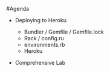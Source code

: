 #Agenda

* Deploying to Heroku
  * Bundler / Gemfile / Gemfile.lock
  * Rack / config.ru
  * environments.rb
  * Heroku

* Comprehensive Lab
